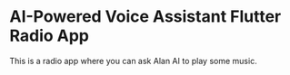 
# AI-Powered Voice Assistant Flutter Radio App
This is a radio app where you can ask Alan AI to play some music.
